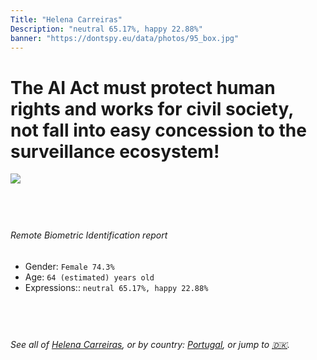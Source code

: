 ```yaml
---
Title: "Helena Carreiras"
Description: "neutral 65.17%, happy 22.88%"
banner: "https://dontspy.eu/data/photos/95_box.jpg"
---
```


# The AI Act must protect human rights and works for civil society, not fall into easy concession to the surveillance ecosystem!

<link rel="stylesheet" type="text/css" href="/css/blog.css" />

<div class="is-fake" hidden>

_This is a **fake picture**_, we collect these anyway [because the AI Act](why-deepfake) negotiation moves in a way that would create more mess in our lives! for a longer explanation, read [The Dual Threat: How Losing the Biometric Battle Fuels Deepfake Proliferation](/blog/the-dual-threat-how-losing-the-biometric-battle-fuels-deepfake-proliferation/)

</div>

<!-- <img src="https://dontspy.eu/data/photos/54_box.jpg" /> -->
<img src="https://dontspy.eu/data/photos/95_box.jpg" />

## <br>

###### Remote Biometric Identification report

* <span class="label">Gender:</span> `Female 74.3%`
* <span class="label">Age:</span> `64 (estimated) years old`
* <span class="label">Expressions::</span> `neutral 65.17%, happy 22.88%`

## <br>

###### See all of [Helena Carreiras](/policymaker#Helena%20Carreiras), or by country: [Portugal](/country#Portugal), or jump to [🇩🇰](/x/191).

## <br>